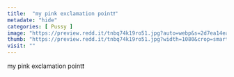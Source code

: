 ```yaml
---
title:  "my pink exclamation point❗️"
metadate: "hide"
categories: [ Pussy ]
image: "https://preview.redd.it/tnbq74k19ro51.jpg?auto=webp&s=2d7ea14ea868a8daca143a0072f86f20d62f6e21"
thumb: "https://preview.redd.it/tnbq74k19ro51.jpg?width=1080&crop=smart&auto=webp&s=daabec7dd11d9eebfdb0e7a10b473672fd306707"
visit: ""
---
```

my pink exclamation point❗️
